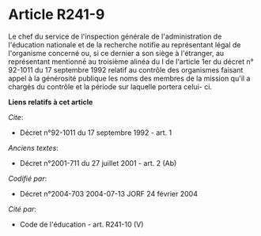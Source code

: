 # Article R241-9

Le chef du service de l'inspection générale de l'administration de l'éducation nationale et de la recherche notifie au
représentant légal de l'organisme concerné ou, si ce dernier a son siège à l'étranger, au représentant mentionné au troisième
alinéa du I de l'article 1er du décret n° 92-1011 du 17 septembre 1992 relatif au contrôle des organismes faisant appel à la
générosité publique les noms des membres de la mission qu'il a chargés du contrôle et la période sur laquelle portera celui-
ci.

**Liens relatifs à cet article**

_Cite_:

  - Décret n°92-1011 du 17 septembre 1992 - art. 1

_Anciens textes_:

  - Décret n°2001-711 du 27 juillet 2001 - art. 2 (Ab)

_Codifié par_:

  - Décret n°2004-703 2004-07-13 JORF 24 février 2004

_Cité par_:

  - Code de l'éducation - art. R241-10 (V)
